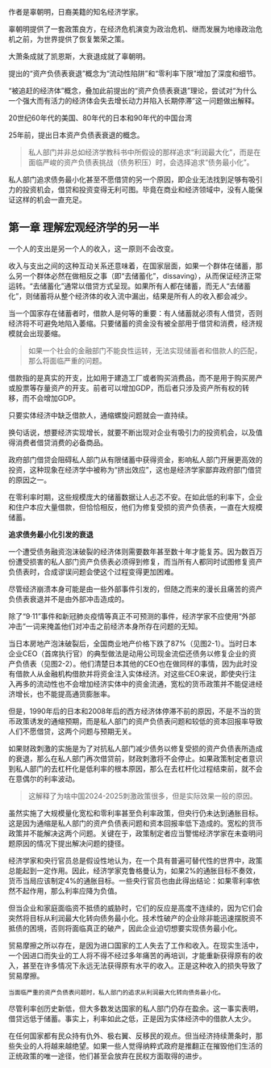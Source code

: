 作者是辜朝明，日裔美籍的知名经济学家。

辜朝明提供了一套政策良方，在经济危机演变为政治危机、继而发展为地缘政治危机之前，为世界提供了恢复繁荣之策。

大萧条成就了凯恩斯，大衰退成就了辜朝明。

提出的“资产负债表衰退”概念为“流动性陷阱”和“零利率下限”增加了深度和细节。

“被追赶的经济体”概念，叠加此前提出的“资产负债表衰退”理论，尝试对“为什么一个强大而有活力的经济体会失去增长动力并陷入长期停滞”这一问题做出解释。

20世纪60年代的美国、80年代的日本和90年代的中国台湾

25年前，提出日本资产负债表衰退的概念。

> 私人部门并非总如经济学教科书中所假设的那样追求“利润最大化”，而是在面临严峻的资产负债表挑战（债务积压）时，会选择追求“债务最小化”。

私人部门追求债务最小化甚至不愿借贷的另一个原因，即企业无法找到足够有吸引力的投资机会，借贷和投资变得无利可图。毕竟在商业和经济领域中，没有人能保证这样的机会一直充足。

## 第一章 理解宏观经济学的另一半

一个人的支出是另一个人的收入，这一原则不会改变。

收入与支出之间的这种互动关系还意味着，在国家层面，如果一个群体在储蓄，那么另一个群体必然在做相反之事（即“去储蓄化”，dissaving），从而保证经济正常运转。“去储蓄化”通常以借贷方式呈现。如果所有人都在储蓄，而无人“去储蓄化”，则储蓄将从整个经济体的收入流中漏出，结果是所有人的收入都会减少。

当一个国家存在储蓄者时，借款人是何等的重要：有人储蓄就必须有人借贷，否则经济将不可避免地陷入萎缩。只要储蓄的资金没有被全部用于借贷和消费，经济规模就会出现萎缩。

> 如果一个社会的金融部门不能良性运转，无法实现储蓄者和借款人的匹配，那么将面临严重的问题。

借款指的是真实的开支，比如用于建造工厂或者购买消费品，而不是用于购买房产或股票等存量资产的开支。前者可以增加GDP，而后者只涉及资产所有权的转移，而不会增加GDP。

只要实体经济中缺乏借款人，通缩螺旋问题就会一直持续。

换句话说，想要经济实现增长，就要不断出现对企业有吸引力的投资机会，以及值得消费者借贷消费的必备商品。

政府部门借贷会阻碍私人部门从有限储蓄中获得资金，影响私人部门开展更高效的投资，这种现象在经济学中被称为“挤出效应”，这也是经济学家鄙弃政府部门借贷的原因之一。

在零利率时期，这些规模庞大的储蓄数据让人忐忑不安。在如此低的利率下，企业和住户本应大量借款，但恰恰相反，他们为修复受损的资产负债表，一直在大规模储蓄。

**追求债务最小化引发的衰退**

一个遭受债务融资泡沫破裂的经济体则需要数年甚至数十年才能复苏。因为数百万份遭受损害的私人部门资产负债表必须得到修复，而当所有人都同时试图修复资产负债表时，合成谬误问题会使这个过程变得更加困难。

尽管经济崩溃本身可能是由一些外部事件引发的，但随之而来的漫长且痛苦的资产负债表衰退并不是由外部冲击造成的。

除了“9·11”事件和新冠肺炎疫情等真正不可预测的事件，经济学家不应使用“外部冲击”一词来掩盖他们对冲击之前经济本身所存在问题的无知。

当日本房地产泡沫破裂后，全国商业地产价格下跌了87%（见图2-1）。当时日本企业CEO（首席执行官）的典型做法是动用公司现金流偿还债务以修复企业的资产负债表（见图2-2）。他们清楚日本其他的CEO也在做同样的事情，因为此时没有借款人从金融机构借款并将资金注入实体经济。对这些CEO来说，即使央行注入再多的流动性也不会增加经济实体中的资金流通，宽松的货币政策并不能促进经济增长，也不能提高通货膨胀率。

但是，1990年后的日本和2008年后的西方经济体停滞不前的原因，不是不当的货币政策诱发的通缩预期，而是私人部门的资产负债表问题和较低的资本回报率导致人们不愿借贷，这两个问题与预期无关。

如果财政刺激的实施是为了对抗私人部门减少债务以修复受损的资产负债表所造成的衰退，那么在私人部门再次借贷前，财政刺激将不会停止。如果政策制定者意识到私人部门的去杠杆化是低利率的根本原因，那么在去杠杆化过程结束前，就不会在意偶尔的利率波动。

> 这解释了为啥中国2024-2025刺激政策很多，但是实际效果一般的原因。

虽然实施了大规模量化宽松和零利率甚至负利率政策，但央行仍未达到通胀目标。这是因为通缩是私人部门的资产负债表问题和资本回报率低下造成的。宽松的货币政策并不能解决这两个问题。关键在于，政策制定者应当警惕经济学家在未查明问题原因的情况下提出解决问题的捷径。

经济学家和央行官员总是假设性地认为，在一个具有普遍可替代性的世界中，政策总能起到一定作用。因此，经济学家克鲁格曼认为，如果2%的通胀目标不奏效，货币当局应该制定4%的通胀目标。一些央行官员也由此得出结论：如果零利率依然不起作用，那么利率应降为负值。

但当企业和家庭面临资不抵债的威胁时，它们的反应是高度不连续的，因为它们会突然将目标从利润最大化转向债务最小化。技术性破产的企业除非能迅速摆脱资不抵债的困境，否则将面临真正的破产，因此企业迫切想要实现债务最小化。

贸易摩擦之所以存在，是因为进口国家的工人失去了工作和收入。在现实生活中，一个因进口而失业的工人将不得不经过多年痛苦的再培训，才能重新获得原有的收入，甚至在许多情况下永远无法获得原有水平的收入。正是这种收入的损失导致了贸易摩擦。

```
当面临严重的资产负债表问题时，私人部门的追求从利润最大化转向债务最小化。

```

尽管利率创历史新低，但大多数发达国家的私人部门仍存在盈余。这一事实表明，借贷远低于储蓄。事实上，利率如此之低，正是因为实体经济中的借款人太少。

在任何国家都有民众持有仇外、极右翼、反移民的观点。但当经济持续萧条时，那些失业的人将越来越绝望。如果一些人觉得纳粹式政府是推翻正在摧毁他们生活的正统政策的唯一途径，他们甚至会放弃在民权方面取得的进步。

















